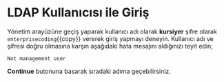 # LDAP Kullanıcısı ile Giriş

Yönetim arayüzüne geçiş yaparak kullanıcı adı olarak **kursiyer** şifre olarak `enterprisecoding`{{copy}} vererek giriş yapmayı deneyin.
Kullanıcı adı ve şifresi doğru olmasına karşın aşağıdaki hata mesajını aldığınızı teyit edin;

`Not management user`


**Continue** butonuna basarak sıradaki adıma geçebilirsiniz.